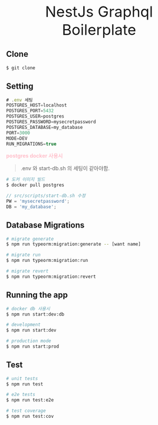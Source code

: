 <p align="center" style="font-size:40px; margin:0">
  NestJs Graphql Boilerplate
</p>

## Clone

```bash
$ git clone
```

## Setting

```javascript
# .env 세팅
POSTGRES_HOST=localhost
POSTGRES_PORT=5432
POSTGRES_USER=postgres
POSTGRES_PASSWORD=mysecretpassword
POSTGRES_DATABASE=my_database
PORT=3000
MODE=DEV
RUN_MIGRATIONS=true
```

<span style="color:pink;">**postgres docker 사용시**</span>

> .env 와 start-db.sh 의 세팅이 같아야함.

```bash
# 도커 이미지 빌드
$ docker pull postgres
```

```javascript
// src/scripts/start-db.sh 수정
PW = 'mysecretpassword';
DB = 'my_database';
```

## Database Migrations

```bash
# migrate generate
$ npm run typeorm:migration:generate -- [want name]

# migrate run
$ npm run typeorm:migration:run

# migrate revert
$ npm run typeorm:migration:revert
```

## Running the app

```bash
# docker db 사용시
$ npm run start:dev:db

# development
$ npm run start:dev

# production mode
$ npm run start:prod
```

## Test

```bash
# unit tests
$ npm run test

# e2e tests
$ npm run test:e2e

# test coverage
$ npm run test:cov
```
